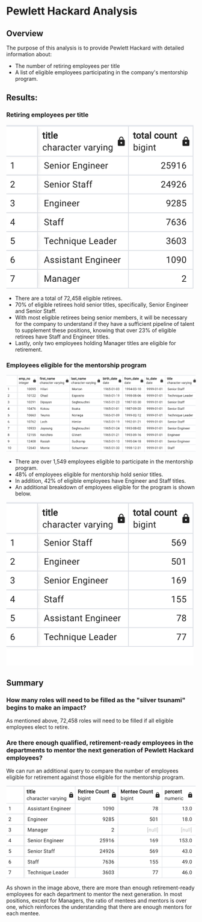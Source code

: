 # Pewlett Hackard Analysis
## Overview
The purpose of this analysis is to provide Pewlett Hackard with detailed information about:
- The number of retiring employees per title
- A list of eligible employees participating in the company's mentorship program.  
## Results:
### Retiring employees per title
![Retiring Titles](https://github.com/msevillano89/Pewlett-Hackard-Analysis/blob/main/Retiring%20Titles.png)

- There are a total of 72,458 eligible retirees.
- 70% of eligible retirees hold senior titles, specifically, Senior Engineer and Senior Staff. 
- With most eligible retirees being senior members, it will be necessary for the company to understand if they have a sufficient pipeline of talent to supplement these positions, knowing that over 23% of eligible retirees have Staff and Engineer titles. 
- Lastly, only two employees holding Manager titles are eligible for retirement.

### Employees eligible for the mentorship program
![Mentorship](https://github.com/msevillano89/Pewlett-Hackard-Analysis/blob/main/Mentorship%20Eligibility.png)

- There are over 1,549 employees eligible to participate in the mentorship program.
- 48% of employees eligible for mentorship hold senior titles.
- In addition, 42% of eligible employees have Engineer and Staff titles.
- An additional breakdown of employees eligible for the program is shown below.

![Mentee](https://github.com/msevillano89/Pewlett-Hackard-Analysis/blob/main/Mentee%20Titles.png)
## Summary
### How many roles will need to be filled as the "silver tsunami" begins to make an impact?
As mentioned above, 72,458 roles will need to be filled if all eligible employees elect to retire.

### Are there enough qualified, retirement-ready employees in the departments to mentor the next generation of Pewlett Hackard employees?
We can run an additional query to compare the number of employees eligible for retirement against those eligible for the mentorship program.

![Comparison](https://github.com/msevillano89/Pewlett-Hackard-Analysis/blob/main/Comparison.png)

As shown in the image above, there are more than enough retirement-ready employees for each department to mentor the next generation. In most positions, except for Managers, the ratio of mentees and mentors is over one, which reinforces the understanding that there are enough mentors for each mentee. 

